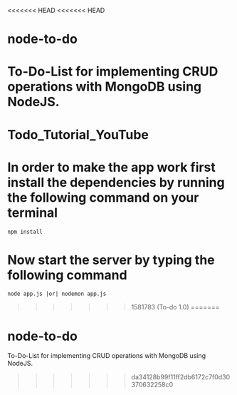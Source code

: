 <<<<<<< HEAD
<<<<<<< HEAD
# node-to-do
To-Do-List for implementing CRUD operations with MongoDB using NodeJS. 
=======
# Todo_Tutorial_YouTube

# In order to make the app work first install the dependencies by running the following command on your terminal

```
npm install
```

# Now start the server by typing the following command

```
node app.js |or| nodemon app.js
```
>>>>>>> 1581783 (To-do 1.0)
=======
# node-to-do
To-Do-List for implementing CRUD operations with MongoDB using NodeJS. 
>>>>>>> da34128b99f11ff2db6172c7f0d30370632258c0
